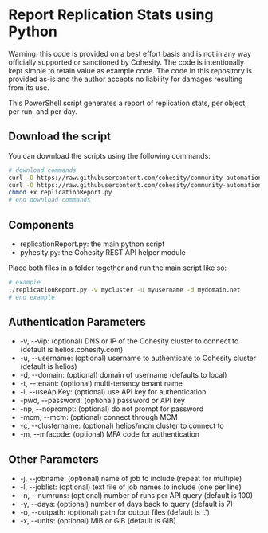 # Report Replication Stats using Python

Warning: this code is provided on a best effort basis and is not in any way officially supported or sanctioned by Cohesity. The code is intentionally kept simple to retain value as example code. The code in this repository is provided as-is and the author accepts no liability for damages resulting from its use.

This PowerShell script generates a report of replication stats, per object, per run, and per day.

## Download the script

You can download the scripts using the following commands:

```bash
# download commands
curl -O https://raw.githubusercontent.com/cohesity/community-automation-samples/main/reports/python/replicationReport/replicationReport.py
curl -O https://raw.githubusercontent.com/cohesity/community-automation-samples/main/python/pyhesity.py
chmod +x replicationReport.py
# end download commands
```

## Components

* replicationReport.py: the main python script
* pyhesity.py: the Cohesity REST API helper module

Place both files in a folder together and run the main script like so:

```bash
# example
./replicationReport.py -v mycluster -u myusername -d mydomain.net
# end example
```

## Authentication Parameters

* -v, --vip: (optional) DNS or IP of the Cohesity cluster to connect to (default is helios.cohesity.com)
* -u, --username: (optional) username to authenticate to Cohesity cluster (default is helios)
* -d, --domain: (optional) domain of username (defaults to local)
* -t, --tenant: (optional) multi-tenancy tenant name
* -i, --useApiKey: (optional) use API key for authentication
* -pwd, --password: (optional) password or API key
* -np, --noprompt: (optional) do not prompt for password
* -mcm, --mcm: (optional) connect through MCM
* -c, --clustername: (optional) helios/mcm cluster to connect to
* -m, --mfacode: (optional) MFA code for authentication

## Other Parameters

* -j, --jobname: (optional) name of job to include (repeat for multiple)
* -l, --joblist: (optional) text file of job names to include (one per line)
* -n, --numruns: (optional) number of runs per API query (default is 100)
* -y, --days: (optional) number of days back to query (default is 7)
* -o, --outpath: (optional) path for output files (default is '.')
* -x, --units: (optional) MiB or GiB (default is GiB)
